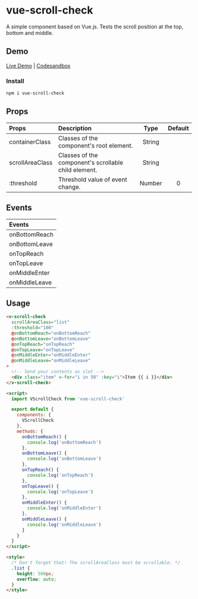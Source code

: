 # vue-scroll-check

A simple component based on Vue.js. Tests the scroll position at the top, bottom and middle.

## Demo

[Live Demo](https://vue-scroll-check.vercel.app/) | [Codesandbox](https://codesandbox.io/s/vue-scroll-check-6b3x0)

### Install

```bash
npm i vue-scroll-check
```

## Props

| Props           | Description                                          |  Type  | Default |
| :-------------- | :--------------------------------------------------- | :----: | :-----: |
| containerClass  | Classes of the component's root element.             | String |         |
| scrollAreaClass | Classes of the component's scrollable child element. | String |         |
| :threshold      | Threshold value of event change.                     | Number |    0    |

## Events

| Events        |
| :------------ |
| onBottomReach |
| onBottomLeave |
| onTopReach    |
| onTopLeave    |
| onMiddleEnter |
| onMiddleLeave |

## Usage

```html
<v-scroll-check
  scrollAreaClass="list"
  :threshold="100"
  @onBottomReach="onBottomReach"
  @onBottomLeave="onBottomLeave"
  @onTopReach="onTopReach"
  @onTopLeave="onTopLeave"
  @onMiddleEnter="onMiddleEnter"
  @onMiddleLeave="onMiddleLeave"
>
  <!-- Send your contents as slot -->
  <div class="item" v-for="i in 50" :key="i">Item {{ i }}</div>
</v-scroll-check>

<script>
  import VScrollCheck from 'vue-scroll-check'

  export default {
    components: {
      VScrollCheck
    },
    methods: {
      onBottomReach() {
        console.log('onBottomReach')
      },
      onBottomLeave() {
        console.log('onBottomLeave')
      },
      onTopReach() {
        console.log('onTopReach')
      },
      onTopLeave() {
        console.log('onTopLeave')
      },
      onMiddleEnter() {
        console.log('onMiddleEnter')
      },
      onMiddleLeave() {
        console.log('onMiddleLeave')
      }
    }
  }
</script>

<style>
  /* Don't forget that! The scrollAreaClass must be scrollable. */
  .list {
    height: 500px;
    overflow: auto;
  }
</style>
```
